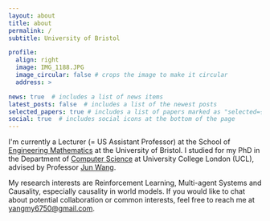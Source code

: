```yaml
---
layout: about
title: about
permalink: /
subtitle: University of Bristol

profile:
  align: right
  image: IMG_1188.JPG
  image_circular: false # crops the image to make it circular
  address: >

news: true  # includes a list of news items
latest_posts: false  # includes a list of the newest posts
selected_papers: true # includes a list of papers marked as "selected={true}"
social: true  # includes social icons at the bottom of the page
---
```


I'm currently a Lecturer (= US Assistant Professor) at the School of [Engineering Mathematics](https://www.bristol.ac.uk/engineering/schools/eng-maths-tech/) at the University of Bristol. I studied for my PhD in the Department of [Computer Science](https://www.ucl.ac.uk/computer-science/ucl-computer-science) at University College London (UCL), advised by Professor [Jun Wang](http://www0.cs.ucl.ac.uk/staff/jun.wang/). 

My research interests are Reinforcement Learning, Multi-agent Systems and Causality, especially causality in world models. If you would like to chat about potential collaboration or common interests, feel free to reach me at yangmy6750@gmail.com.



